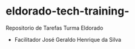 # eldorado-tech-training-
Repositorio de Tarefas Turma Eldorado
- Facilitador José Geraldo Henrique da Silva
